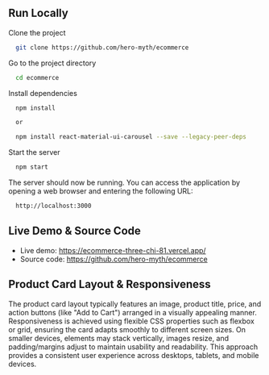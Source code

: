 ## Run Locally

Clone the project

```bash
  git clone https://github.com/hero-myth/ecommerce
```

Go to the project directory

```bash
  cd ecommerce
```

Install dependencies

```bash
  npm install

  or 

  npm install react-material-ui-carousel --save --legacy-peer-deps
```

Start the server

```bash
  npm start
```

The server should now be running. You can access the application by opening a web browser and entering the following URL:

```bash
  http://localhost:3000
```

## Live Demo & Source Code

- Live demo: https://ecommerce-three-chi-81.vercel.app/
- Source code: https://github.com/hero-myth/ecommerce

## Product Card Layout & Responsiveness

The product card layout typically features an image, product title, price, and action buttons (like "Add to Cart") arranged in a visually appealing manner.
Responsiveness is achieved using flexible CSS properties such as flexbox or grid, ensuring the card adapts smoothly to different screen sizes. On smaller devices, elements may stack vertically, images resize, and padding/margins adjust to maintain usability and readability.
This approach provides a consistent user experience across desktops, tablets, and mobile devices.